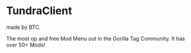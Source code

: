 # TundraClient 
made by BTC.

The most op and free Mod Menu out in the Gorilla Tag Community.
It has over 50+ Mods!
